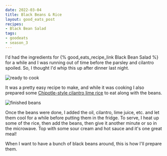 ```yaml
---
date: 2022-03-04
title: Black Beans & Rice
layout: good_eats_post
recipes:
- Black Bean Salad
tags:
- goodeats
- season_3
---
```


I'd had the ingredients for {% good_eats_recipe_link Black Bean Salad %} for a while and
I was running out of time before the parsley and cilantro spoiled. So, I thought I'd
whip this up after dinner last night.

![ready to cook](https://lh3.googleusercontent.com/pw/AM-JKLXnH1o6PQ-72AcsziB02x2gDvlhyL1aigs_ZCwlnzoGz_Xc6gc5GqE4hSjoLr--9_CiGiwvETQ9Vrmpw7goEYRxBCnqWXMzx0dafCWN4ZQnqpSB1_wUxHn300HG4AD_NKezDHhMgwvLYxz_G5TRjwdH=w500)

It was a pretty easy recipe to make, and while it was cooking I also prepared some
[Chipotle-style cilantro lime rice](https://www.culinaryhill.com/chipotle-cilantro-lime-rice/)
to eat along with the beans.

![finished beans](https://lh3.googleusercontent.com/pw/AM-JKLURQYO0yUaAotNBfO82KwHkeMRJjV2zpfRILNrF_sTf7ZP6zUQG-BpewTwSYXbNUC5WSR3amHabxGoqdTUZIbfx4Y-RK93POzW5UsiyJSMBcDLSPYXoq1rEDpFe_oyK4fiXyVEDKdmjHFv8PockIgsb=w600)

Once the beans were done, I added the oil, cilantro, lime juice, etc. and let them cool
for a while before putting them in the fridge. To serve, I heat up some of the rice,
then add the beans, then give it another minute or so in the microwave. Top with some
sour cream and hot sauce and it's one great meal!

When I want to have a bunch of black beans around, this is how I'll prepare them.
